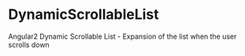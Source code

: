 # DynamicScrollableList
Angular2 Dynamic Scrollable List - Expansion of the list when the user scrolls down
